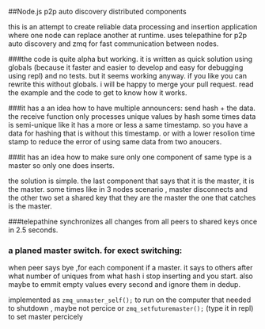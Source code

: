 ##Node.js p2p auto discovery distributed components

this is an attempt to create reliable data processing and insertion application where one node can replace another at runtime.
uses telepathine for p2p auto discovery and zmq for fast communication between nodes.

###the code is quite alpha but working.
it is written as quick solution using globals (because it faster and easier to develop and easy for debugging using repl) and no tests. but it seems working anyway.
if you like you can rewrite this without globals. i will be happy to merge your pull request. 
read the example and the code to get to know how it works.

###it has a an idea how to have multiple announcers:
send hash + the data.
the receive function only processes unique values by hash
some times data is  semi-unique like it has a more or less a same timestamp.
so you have a data for hashing that is without this timestamp. or with a lower resolion time stamp to reduce the error of using same data from two anoucers.

###it has an idea how to make sure only one component of same type is a master so only one does inserts.

the solution is simple. the last component that says that it  is the master, it is the master.
some times like in 3 nodes scenario , master disconnects and the other two set a shared key that they are the master
the one that catches is the master.

###telepathine synchronizes all changes from all peers to shared keys once in 2.5 seconds.


### a planed master switch. for exect switching:

 when peer says bye ,for each component if a master. it says to others after what number of uniques from what hash i stop inserting and you start. also maybe to emmit empty values every second and ignore them in dedup.

 implemented as ```zmq_unmaster_self();```   to run on the computer that needed to shutdown , maybe not percice
 or ```zmq_setfuturemaster();``` (type it in repl) to set master percicely
